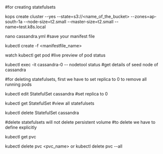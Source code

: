 #for creating statefulsets 

kops create cluster --yes --state=s3://<name_of_the_bucket> --zones=ap-south-1a --node-size=t2.small --master-size=t2.small --name=test.k8s.local

nano cassandra.yml                                                              #save your manifest file

kubectl create -f <manifestfile_name>

watch kubectl get pod                                                           #live preview of pod status

kubectl exec -it cassandra-0 -- nodetool status                                 #get details of seed node of cassandra

#for deleting statefulsets, first we have to set replica to 0 to remove all running pods

kubectl edit StatefulSet cassandra  #set replica to 0

kubectl get StatefulSet                                                         #view all statefulsets

kubectl delete StatefulSet cassandra

#delete statefulsets will not delete persistent volume
#to delete we have to define explicitly

kubectl get pvc

kubectl delete pvc <pvc_name>
or
kubectl delete pvc --all